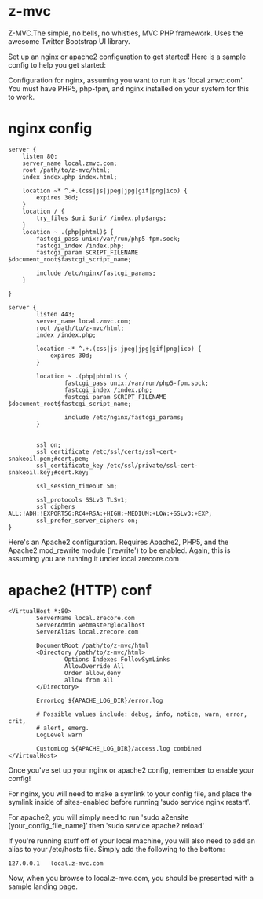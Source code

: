z-mvc
=====

Z-MVC.The simple, no bells, no whistles, MVC PHP framework. Uses the awesome 
Twitter Bootstrap UI library.

Set up an nginx or apache2 configuration to get started! Here is a sample config
to help you get started:

Configuration for nginx, assuming you want to run it as 'local.zmvc.com'.
You must have PHP5, php-fpm, and nginx installed on your system for this to 
work.

nginx config
=====
```
server {
    listen 80;
    server_name local.zmvc.com;
    root /path/to/z-mvc/html;
    index index.php index.html;

    location ~* ^.+.(css|js|jpeg|jpg|gif|png|ico) {
        expires 30d;
    }
    location / {
        try_files $uri $uri/ /index.php$args;
    }
    location ~ .(php|phtml)$ {
        fastcgi_pass unix:/var/run/php5-fpm.sock;
        fastcgi_index /index.php;
        fastcgi_param SCRIPT_FILENAME $document_root$fastcgi_script_name;

        include /etc/nginx/fastcgi_params;
    }

}

server {
        listen 443;
        server_name local.zmvc.com;
        root /path/to/z-mvc/html;
        index /index.php;

        location ~* ^.+.(css|js|jpeg|jpg|gif|png|ico) {
            expires 30d;
        }

        location ~ .(php|phtml)$ {
                fastcgi_pass unix:/var/run/php5-fpm.sock;
                fastcgi_index /index.php;
                fastcgi_param SCRIPT_FILENAME $document_root$fastcgi_script_name;

                include /etc/nginx/fastcgi_params;
        }


        ssl on;
        ssl_certificate /etc/ssl/certs/ssl-cert-snakeoil.pem;#cert.pem;
        ssl_certificate_key /etc/ssl/private/ssl-cert-snakeoil.key;#cert.key;

        ssl_session_timeout 5m;

        ssl_protocols SSLv3 TLSv1;
        ssl_ciphers ALL:!ADH:!EXPORT56:RC4+RSA:+HIGH:+MEDIUM:+LOW:+SSLv3:+EXP;
        ssl_prefer_server_ciphers on;
}
```


Here's an Apache2 configuration. Requires Apache2, PHP5, and the Apache2 mod_rewrite module ('rewrite') to be enabled.
Again, this is assuming you are running it under local.zrecore.com

apache2 (HTTP) conf
=====
```
<VirtualHost *:80>
        ServerName local.zrecore.com
        ServerAdmin webmaster@localhost
        ServerAlias local.zrecore.com

        DocumentRoot /path/to/z-mvc/html
        <Directory /path/to/z-mvc/html>
                Options Indexes FollowSymLinks
                AllowOverride All
                Order allow,deny
                allow from all
        </Directory>

        ErrorLog ${APACHE_LOG_DIR}/error.log

        # Possible values include: debug, info, notice, warn, error, crit,
        # alert, emerg.
        LogLevel warn

        CustomLog ${APACHE_LOG_DIR}/access.log combined
</VirtualHost>
```


Once you've set up your nginx or apache2 config, remember to enable your config!

For nginx, you will need to make a symlink to your config file, and place the 
symlink inside of sites-enabled before running 'sudo service nginx restart'.

For apache2, you will simply need to run 'sudo a2ensite [your_config_file_name]'
then 'sudo service apache2 reload'

If you're running stuff off of your local machine, you will also need to add an 
alias to your /etc/hosts file. Simply add the following to the bottom:

```
127.0.0.1	local.z-mvc.com
```


Now, when you browse to local.z-mvc.com, you should be presented with a sample 
landing page.